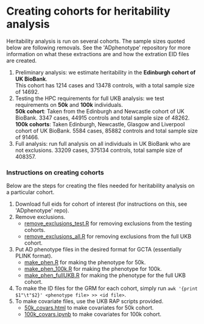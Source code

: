 # Creating cohorts for heritability analysis

Heritability analysis is run on several cohorts. The sample sizes quoted below are following removals. See the 'ADphenotype' repository for more information on what these extractions are and how the extration EID files are created. 
1) Preliminary analysis: we estimate heritability in the **Edinburgh cohort of UK BioBank**.   
   This cohort has 1214 cases and 13478 controls, with a total sample size of 14692. 
2) Testing the HPC requirements for full UKB analysis: we test requirements on **50k** and **100k** individuals.   
   **50k cohort**: Taken from the Edinburgh and Newcastle cohort of UK BioBank. 3347 cases, 44915 controls and total sample size of 48262.    
   **100k cohorts**: Taken Edinburgh, Newcastle, Glasgow and Liverpool cohort of UK BioBank. 5584 cases, 85882 controls and total sample size of 91466. 
3) Full analysis: run full analysis on all individuals in UK BioBank who are not exclusions. 33209 cases, 375134 controls, total sample size of 408357.  

### Instructions on creating cohorts
Below are the steps for creating the files needed for heritability analysis on a particular cohort.

1) Download full eids for cohort of interest (for instructions on this, see 'ADphenotype' repo).
2) Remove exclusions.   
   - [remove_exclusions_test.R](remove_exclusions_test.R) for removing exclusions from the testing cohorts.   
   - [remove_exclusions_all.R](remove_exclusions_all.R) for removing exclusions from the full UKB cohort.    
4) Put AD phenotype files in the desired format for GCTA (essentially PLINK format).   
   - [make_phen.R](make_phen.R) for making the phenotype for 50k.    
   - [make_phen_100k.R](make_phen_100k.R) for making the phenotype for 100k.   
   - [make_phen_fullUKB.R](make_phen_fullUKB.R) for making the phenotype for the full UKB cohort.   
5) To make the ID files for the GRM for each cohort, simply run `awk '{print $1"\t"$2}' <phenotype file> >> <id file>`.
6) To make covariate files, use the UKB RAP scripts provided.   
   - [50k_covars.html](50k_covars.html) to make covariates for 50k cohort.   
   - [100k_covars.ipynb](100k_covars.ipynb)  to make covariates for 100k cohort.    
